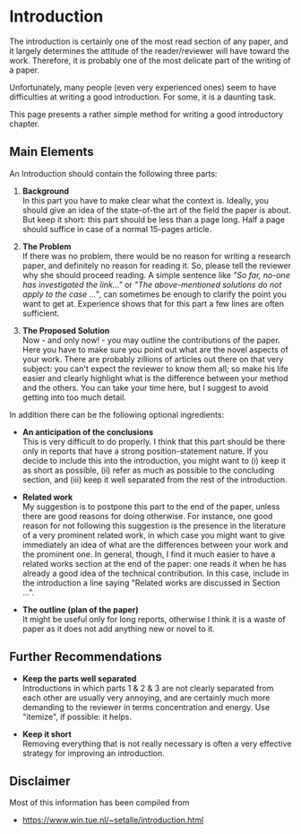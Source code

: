 # Introduction
The introduction is certainly one of the most read section of any paper, and it largely determines the attitude of the reader/reviewer will have toward the work. 
Therefore, it is probably one of the most delicate part of the writing of a paper.

Unfortunately, many people (even very experienced ones) seem to have difficulties at writing a good introduction. For some, it is a daunting task.

This page presents a rather simple method for writing a good introductory chapter. 
<!-- Actually, the core of this method was taught to me many years ago by Krzysztof Apt. At that time, it surprised me in its simplicity and efficiency. In ten years, I have been happily applying it to all introductions I have written. -->


## Main Elements

An Introduction should contain the following three parts:

1. **Background**  
    In this part you have to make clear what the context is. Ideally, you should give an idea of the state-of-the art of the field the paper is about. But keep it short: this part should be less than a page long. Half a page should suffice in case of a normal 15-pages article.

2. **The Problem**  
    If there was no problem, there would be no reason for writing a research paper, and definitely no reason for reading it. So, please tell the reviewer why she should proceed reading. A simple sentence like *"So far, no-one has investigated the link..."* or *"The above-mentioned solutions do not apply to the case ..."*, can sometimes be enough to clarify the point you want to get at. Experience shows that for this part a few lines are often sufficient.

3. **The Proposed Solution**  
    Now - and only now! - you may outline the contributions of the paper. Here you have to make sure you point out what are the novel aspects of your work. There are probably zillions of articles out there on that very subject: you can't expect the reviewer to know them all; so make his life easier and clearly highlight what is the difference between your method and the others. You can take your time here, but I suggest to avoid getting into too much detail.

In addition there can be the following optional ingredients:

- **An anticipation of the conclusions**  
    This is very difficult to do properly. I think that this part should be there only in reports that have a strong position-statement nature. If you decide to include this into the introduction, you might want to (i) keep it as short as possible, (ii) refer as much as possible to the concluding section, and (iii) keep it well separated from the rest of the introduction.

- **Related work**  
    My suggestion is to postpone this part to the end of the paper, unless there are good reasons for doing otherwise. For instance, one good reason for not following this suggestion is the presence in the literature of a very prominent related work, in which case you might want to give immediately an idea of what are the differences between your work and the prominent one. In general, though, I find it much easier to have a related works section at the end of the paper: one reads it when he has already a good idea of the technical contribution. In this case, include in the introduction a line saying "Related works are discussed in Section ...".

- **The outline (plan of the paper)**  
    It might be useful only for long reports, otherwise I think it is a waste of paper as it does not add anything new or novel to it.

## Further Recommendations

<!-- Two Extra Tips -->

- **Keep the parts well separated**  
    Introductions in which parts 1 & 2 & 3 are not clearly separated from each other are usually very annoying, and are certainly much more demanding to the reviewer in terms concentration and energy. Use "itemize", if possible: it helps.

- **Keep it short**  
    Removing everything that is not really necessary is often a very effective strategy for improving an introduction.



## Disclaimer

Most of this information has been compiled from  

- <https://www.win.tue.nl/~setalle/introduction.html> 
